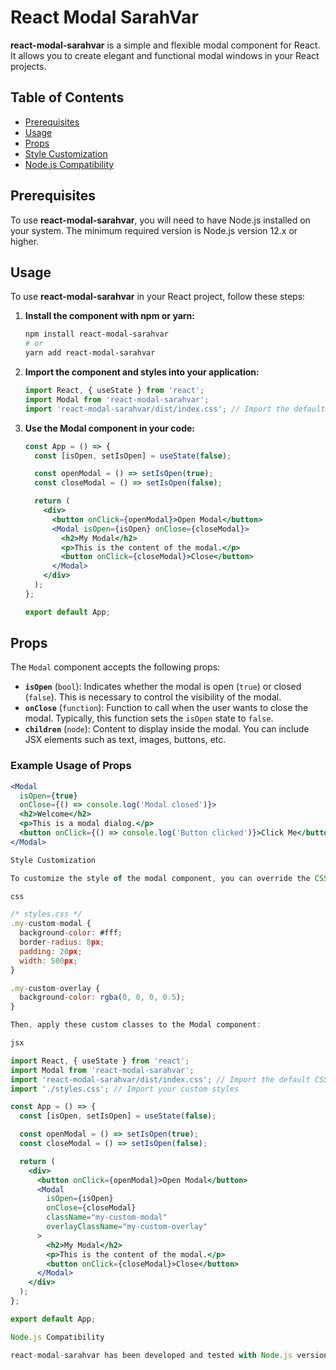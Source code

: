 # React Modal SarahVar

**react-modal-sarahvar** is a simple and flexible modal component for React. It allows you to create elegant and functional modal windows in your React projects.

## Table of Contents

- [Prerequisites](#prerequisites)
- [Usage](#usage)
- [Props](#props)
- [Style Customization](#style-customization)
- [Node.js Compatibility](#nodejs-compatibility)

## Prerequisites

To use **react-modal-sarahvar**, you will need to have Node.js installed on your system. The minimum required version is Node.js version 12.x or higher.

## Usage

To use **react-modal-sarahvar** in your React project, follow these steps:

1. **Install the component with npm or yarn:**

    ```bash
    npm install react-modal-sarahvar
    # or
    yarn add react-modal-sarahvar
    ```

2. **Import the component and styles into your application:**

    ```jsx
    import React, { useState } from 'react';
    import Modal from 'react-modal-sarahvar';
    import 'react-modal-sarahvar/dist/index.css'; // Import the default CSS if needed
    ```

3. **Use the Modal component in your code:**

    ```jsx
    const App = () => {
      const [isOpen, setIsOpen] = useState(false);

      const openModal = () => setIsOpen(true);
      const closeModal = () => setIsOpen(false);

      return (
        <div>
          <button onClick={openModal}>Open Modal</button>
          <Modal isOpen={isOpen} onClose={closeModal}>
            <h2>My Modal</h2>
            <p>This is the content of the modal.</p>
            <button onClick={closeModal}>Close</button>
          </Modal>
        </div>
      );
    };

    export default App;
    ```

## Props

The `Modal` component accepts the following props:

- **`isOpen`** (`bool`): Indicates whether the modal is open (`true`) or closed (`false`). This is necessary to control the visibility of the modal.
- **`onClose`** (`function`): Function to call when the user wants to close the modal. Typically, this function sets the `isOpen` state to `false`.
- **`children`** (`node`): Content to display inside the modal. You can include JSX elements such as text, images, buttons, etc.

### Example Usage of Props

```jsx
<Modal
  isOpen={true}
  onClose={() => console.log('Modal closed')}>
  <h2>Welcome</h2>
  <p>This is a modal dialog.</p>
  <button onClick={() => console.log('Button clicked')}>Click Me</button>
</Modal>

Style Customization

To customize the style of the modal component, you can override the CSS classes defined in react-modal-sarahvar/dist/index.css or use custom CSS classes. Here is an example of overriding styles:

css

/* styles.css */
.my-custom-modal {
  background-color: #fff;
  border-radius: 8px;
  padding: 20px;
  width: 500px;
}

.my-custom-overlay {
  background-color: rgba(0, 0, 0, 0.5);
}

Then, apply these custom classes to the Modal component:

jsx

import React, { useState } from 'react';
import Modal from 'react-modal-sarahvar';
import 'react-modal-sarahvar/dist/index.css'; // Import the default CSS if needed
import './styles.css'; // Import your custom styles

const App = () => {
  const [isOpen, setIsOpen] = useState(false);

  const openModal = () => setIsOpen(true);
  const closeModal = () => setIsOpen(false);

  return (
    <div>
      <button onClick={openModal}>Open Modal</button>
      <Modal
        isOpen={isOpen}
        onClose={closeModal}
        className="my-custom-modal"
        overlayClassName="my-custom-overlay"
      >
        <h2>My Modal</h2>
        <p>This is the content of the modal.</p>
        <button onClick={closeModal}>Close</button>
      </Modal>
    </div>
  );
};

export default App;

Node.js Compatibility

react-modal-sarahvar has been developed and tested with Node.js version 20. While it should work correctly with compatible versions, compatibility with other versions of Node.js has not been formally tested.